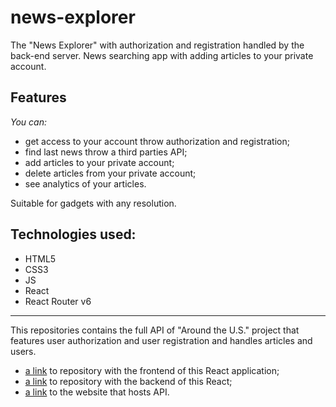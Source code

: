 # news-explorer
The "News Explorer" with authorization and registration handled by the back-end server.
News searching app with adding articles to your private account.

## Features

*You can:*
* get access to your account throw authorization and registration;
* find last news throw a third parties API;
* add articles to your private account;
* delete articles from your private account;
* see analytics of your articles.

Suitable for gadgets with any resolution.

## Technologies used:

* HTML5
* CSS3
* JS
* React
* React Router v6

___
This repositories contains the full API of "Around the U.S." project that features user authorization and user registration and handles articles and users.
* [a link](https://github.com/inndi/news-explorer-frontend.git)  to repository with the frontend of this React application;
* [a link](https://github.com/inndi/news-explorer-api.git)  to repository with the backend of this React;
* [a link](https://news-explorer-inndi.students.nomoredomainssbs.ru/) to the website that hosts API.
